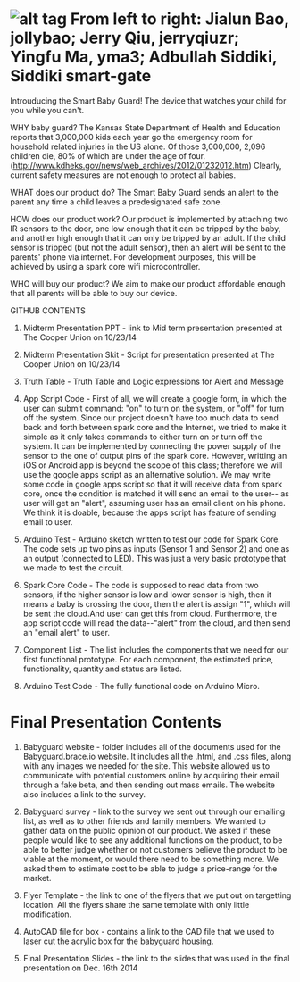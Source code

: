 ![alt tag](https://cloud.githubusercontent.com/assets/8973982/5464240/ada211ee-8553-11e4-9445-3ec8bf3f10ce.JPG)
From left to right: Jialun Bao, jollybao; Jerry Qiu, jerryqiuzr; Yingfu Ma, yma3; Adbullah Siddiki, Siddiki
smart-gate
==========

Introuducing the Smart Baby Guard! The device that watches your child for you while you can't.

WHY baby guard?
The Kansas State Department of Health and Education reports that 3,000,000 kids each year go the emergency room for household related injuries in the US alone. Of those 3,000,000, 2,096 children die, 80% of which are under the age of four. (http://www.kdheks.gov/news/web_archives/2012/01232012.htm) Clearly, current safety measures are not enough to protect all babies.

WHAT does our product do?
The Smart Baby Guard sends an alert to the parent any time a child leaves a predesignated safe zone.

HOW does our product work?
Our product is implemented by attaching two IR sensors to the door, one low enough that it can be tripped by the baby, and another high enough that it can only be tripped by an adult. If the child sensor is tripped (but not the adult sensor), then an alert will be sent to the parents' phone via internet. For development purposes, this will be achieved by using a spark core wifi microcontroller.

WHO will buy our product?
We aim to make our product affordable enough that all parents will be able to buy our device.

GITHUB CONTENTS

1. Midterm Presentation PPT - link to Mid term presentation presented at The Cooper Union on 10/23/14 

2. Midterm Presentation Skit - Script for presentation presented at The Cooper Union on 10/23/14

3. Truth Table - Truth Table and Logic expressions for Alert and Message

4. App Script Code - First of all, we will create a google form, in which the user can submit command: "on" to turn on the system, or "off" for turn off the system. Since our project doesn't have too much data to send back and forth between spark core and the Internet, we tried to make it simple as it only takes commands to either turn on or turn off the system. It can be implemented by connecting the power supply of the sensor to the one of output pins of the spark core.
However, writting an iOS or Android app is beyond the scope of this class; therefore we will use the google apps script as an alternative solution. We may write some code in google apps script so that it will receive data from spark core, once the condition is matched it will send an email to the user-- as user will get an "alert", assuming user has an email client on his phone. We think it is doable, because the apps script has feature of sending email to user.

5. Arduino Test - Arduino sketch written to test our code for Spark Core. The code sets up two pins as inputs (Sensor 1 and Sensor 2) and one as an output (connected to LED). This was just a very basic prototype that we made to test the circuit.

6. Spark Core Code - The code is supposed to read data from two sensors, if the higher sensor is low and lower sensor is high, then it means a baby is crossing the door, then the alert is assign "1", which will be sent the cloud.And user can get this from cloud. Furthermore, the app script code will read the data--"alert" from the cloud, and then send an "email alert" to user.

7. Component List - The list includes the components that we need for our first functional prototype. For each component, the estimated price, functionality, quantity and status are listed.

8. Arduino Test Code - The fully functional code on Arduino Micro.

Final Presentation Contents
========
1. Babyguard website - folder includes all of the documents used for the Babyguard.brace.io website. It includes all the .html, and .css files, along with any images we needed for the site. This website allowed us to communicate with potential customers online by acquiring their email through a fake beta, and then sending out mass emails. The website also includes a link to the survey.

2. Babyguard survey - link to the survey we sent out through our emailing list, as well as to other friends and family members. We wanted to gather data on the public opinion of our product. We asked if these people would like to see any additional functions on the product, to be able to better judge whether or not customers believe the product to be viable at the moment, or would there need to be something more. We asked them to estimate cost to be able to judge a price-range for the market.

3. Flyer Template - the link to one of the flyers that we put out on targetting location. All the flyers share the same template with only little modification.  

4. AutoCAD file for box - contains a link to the CAD file that we used to laser cut the acrylic box for the babyguard housing.

5. Final Presentation Slides - the link to the slides that was used in the final presentation on Dec. 16th 2014 


